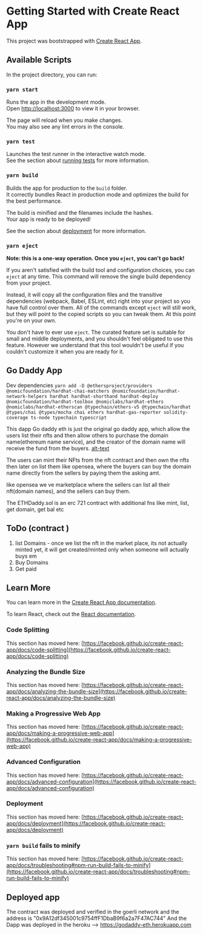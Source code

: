 # Getting Started with Create React App

This project was bootstrapped with [Create React App](https://github.com/facebook/create-react-app).

## Available Scripts

In the project directory, you can run:

### `yarn start`

Runs the app in the development mode.\
Open [http://localhost:3000](http://localhost:3000) to view it in your browser.

The page will reload when you make changes.\
You may also see any lint errors in the console.

### `yarn test`

Launches the test runner in the interactive watch mode.\
See the section about [running tests](https://facebook.github.io/create-react-app/docs/running-tests) for more information.

### `yarn build`

Builds the app for production to the `build` folder.\
It correctly bundles React in production mode and optimizes the build for the best performance.

The build is minified and the filenames include the hashes.\
Your app is ready to be deployed!

See the section about [deployment](https://facebook.github.io/create-react-app/docs/deployment) for more information.

### `yarn eject`

**Note: this is a one-way operation. Once you `eject`, you can't go back!**

If you aren't satisfied with the build tool and configuration choices, you can `eject` at any time. This command will remove the single build dependency from your project.

Instead, it will copy all the configuration files and the transitive dependencies (webpack, Babel, ESLint, etc) right into your project so you have full control over them. All of the commands except `eject` will still work, but they will point to the copied scripts so you can tweak them. At this point you're on your own.

You don't have to ever use `eject`. The curated feature set is suitable for small and middle deployments, and you shouldn't feel obligated to use this feature. However we understand that this tool wouldn't be useful if you couldn't customize it when you are ready for it.

## Go Daddy App

Dev dependencies ```yarn add -D @ethersproject/providers @nomicfoundation/hardhat-chai-matchers @nomicfoundation/hardhat-network-helpers hardhat hardhat-shorthand hardhat-deploy @nomicfoundation/hardhat-toolbox @nomiclabs/hardhat-ethers @nomiclabs/hardhat-etherscan @typechain/ethers-v5 @typechain/hardhat @types/chai @types/mocha chai ethers hardhat-gas-reporter solidity-coverage ts-node typechain typescript```

This dapp Go daddy eth is just the original go daddy app, which allow the users list their nfts and then allow others to purchase the domain name(ethereum name service), and the creator of the domain name will receive the fund from the buyers.
[alt-text](img-url/src/../../src/assets/Godaddy-eth.png)

The users can mint their NFts from the nft contract and then own the nfts then later on list them like opensea, where the buyers can buy the domain name directly from the sellers by paying them the asking amt.

like opensea we ve marketplace where the sellers can list all their nft(domain names), and the sellers can buy them.


The ETHDaddy.sol is an erc 721 contract with additional fns like mint, list, get domain, get bal etc

## ToDo (contract )
1. list Domains - once we list the nft in the market place, its not actually minted yet, it will get created/minted only when someone will actually buys em
2. Buy Domains
3. Get paid
   
## Learn More

You can learn more in the [Create React App documentation](https://facebook.github.io/create-react-app/docs/getting-started).

To learn React, check out the [React documentation](https://reactjs.org/).

### Code Splitting

This section has moved here: [https://facebook.github.io/create-react-app/docs/code-splitting](https://facebook.github.io/create-react-app/docs/code-splitting)

### Analyzing the Bundle Size

This section has moved here: [https://facebook.github.io/create-react-app/docs/analyzing-the-bundle-size](https://facebook.github.io/create-react-app/docs/analyzing-the-bundle-size)

### Making a Progressive Web App

This section has moved here: [https://facebook.github.io/create-react-app/docs/making-a-progressive-web-app](https://facebook.github.io/create-react-app/docs/making-a-progressive-web-app)

### Advanced Configuration

This section has moved here: [https://facebook.github.io/create-react-app/docs/advanced-configuration](https://facebook.github.io/create-react-app/docs/advanced-configuration)

### Deployment

This section has moved here: [https://facebook.github.io/create-react-app/docs/deployment](https://facebook.github.io/create-react-app/docs/deployment)

### `yarn build` fails to minify

This section has moved here: [https://facebook.github.io/create-react-app/docs/troubleshooting#npm-run-build-fails-to-minify](https://facebook.github.io/create-react-app/docs/troubleshooting#npm-run-build-fails-to-minify)

## Deployed app 

The contract was deployed and verified in the goerli network and the address is "0x9A12df345001c9754ffF1DbaB9f6a2a7F47AC744"
And the Dapp was deployed in the heroku --> https://godaddy-eth.herokuapp.com
